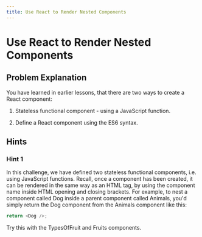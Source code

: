 ```yaml
---
title: Use React to Render Nested Components
---
```

# Use React to Render Nested Components

## Problem Explanation

You have learned in earlier lessons, that there are two ways to create a React component:

1. Stateless functional component - using a JavaScript function.

2. Define a React component using the ES6 syntax.

## Hints

### Hint 1
In this challenge, we have defined two stateless functional components, i.e. using JavaScript functions. Recall, once a component has been created, it can be rendered in the same way as an HTML tag, by using the component name inside HTML opening and closing brackets. For example, to nest a component called Dog inside a parent component called Animals, you'd simply return the Dog component from the Animals component like this:

```javascript
return <Dog />;
```
Try this with the TypesOfFruit and Fruits components.
